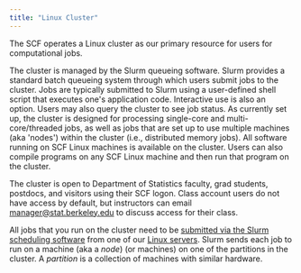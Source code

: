 ```yaml
---
title: "Linux Cluster"
---
```

The SCF operates a Linux cluster as our primary resource for users for
computational jobs.

The cluster is managed by the Slurm queueing software. Slurm provides a
standard batch queueing system through which users submit jobs to the
cluster. Jobs are typically submitted to Slurm using a user-defined
shell script that executes one's application code. Interactive use is
also an option. Users may also query the cluster to see job status. As
currently set up, the cluster is designed for processing single-core and
multi-core/threaded jobs, as well as jobs that are set up to use
multiple machines (aka 'nodes') within the cluster (i.e., distributed
memory jobs). All software running on SCF Linux machines is available on
the cluster. Users can also compile programs on any SCF Linux machine
and then run that program on the cluster.

The cluster is open to Department of Statistics faculty, grad students,
postdocs, and visitors using their SCF logon. Class account users do not
have access by default, but instructors can email
manager@stat.berkeley.edu to discuss access for their class.

All jobs that you run on the cluster need to be
[submitted via the Slurm scheduling software](./cluster/submitting.md) from one of our
[Linux servers](login-servers.md). Slurm sends each job to run on a machine (aka a *node*) (or
machines) on one of the partitions in the cluster. A *partition* is a
collection of machines with similar hardware.

